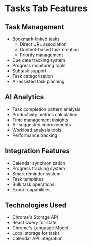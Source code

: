 # Tasks Tab Features

## Task Management
- Bookmark-linked tasks
  - Direct URL association
  - Content-based task creation
  - Priority management
- Due date tracking system
- Progress monitoring tools
- Subtask support
- Task categorization
- AI-assisted task planning

## AI Analytics
- Task completion pattern analysis
- Productivity metrics calculation
- Time management insights
- AI-suggested improvements
- Workload analysis tools
- Performance tracking

## Integration Features
- Calendar synchronization
- Progress tracking system
- Smart reminder system
- Task templates
- Bulk task operations
- Export capabilities

## Technologies Used
- Chrome's Storage API
- React Query for state
- Chrome's Language Model
- Local storage for tasks
- Calendar API integration